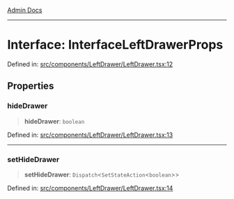 [Admin Docs](/)

***

# Interface: InterfaceLeftDrawerProps

Defined in: [src/components/LeftDrawer/LeftDrawer.tsx:12](https://github.com/Aad1tya27/talawa-admin/blob/dd4a08e622d0fa38bcf9758a530e8cdf917dbac8/src/components/LeftDrawer/LeftDrawer.tsx#L12)

## Properties

### hideDrawer

> **hideDrawer**: `boolean`

Defined in: [src/components/LeftDrawer/LeftDrawer.tsx:13](https://github.com/Aad1tya27/talawa-admin/blob/dd4a08e622d0fa38bcf9758a530e8cdf917dbac8/src/components/LeftDrawer/LeftDrawer.tsx#L13)

***

### setHideDrawer

> **setHideDrawer**: `Dispatch`\<`SetStateAction`\<`boolean`\>\>

Defined in: [src/components/LeftDrawer/LeftDrawer.tsx:14](https://github.com/Aad1tya27/talawa-admin/blob/dd4a08e622d0fa38bcf9758a530e8cdf917dbac8/src/components/LeftDrawer/LeftDrawer.tsx#L14)
